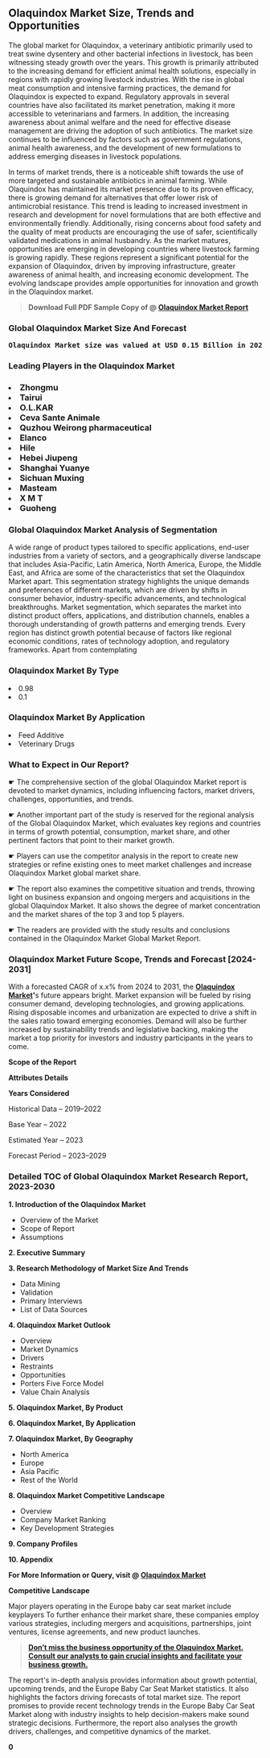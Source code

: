 <p> <h2>Olaquindox Market Size, Trends and Opportunities</h2><p>The global market for Olaquindox, a veterinary antibiotic primarily used to treat swine dysentery and other bacterial infections in livestock, has been witnessing steady growth over the years. This growth is primarily attributed to the increasing demand for efficient animal health solutions, especially in regions with rapidly growing livestock industries. With the rise in global meat consumption and intensive farming practices, the demand for Olaquindox is expected to expand. Regulatory approvals in several countries have also facilitated its market penetration, making it more accessible to veterinarians and farmers. In addition, the increasing awareness about animal welfare and the need for effective disease management are driving the adoption of such antibiotics. The market size continues to be influenced by factors such as government regulations, animal health awareness, and the development of new formulations to address emerging diseases in livestock populations.</p><p>In terms of market trends, there is a noticeable shift towards the use of more targeted and sustainable antibiotics in animal farming. While Olaquindox has maintained its market presence due to its proven efficacy, there is growing demand for alternatives that offer lower risk of antimicrobial resistance. This trend is leading to increased investment in research and development for novel formulations that are both effective and environmentally friendly. Additionally, rising concerns about food safety and the quality of meat products are encouraging the use of safer, scientifically validated medications in animal husbandry. As the market matures, opportunities are emerging in developing countries where livestock farming is growing rapidly. These regions represent a significant potential for the expansion of Olaquindox, driven by improving infrastructure, greater awareness of animal health, and increasing economic development. The evolving landscape provides ample opportunities for innovation and growth in the Olaquindox market.</p></p><blockquote id="" class=""><strong>Download Full PDF Sample Copy of @&nbsp;<a href="https://www.verifiedmarketreports.com/download-sample/?rid=390908&utm_source=GitHub-feb&utm_medium=260" target="_blank">Olaquindox Market Report</a>&nbsp;&nbsp;</strong></blockquote><h3 id="" class=""><strong>Global&nbsp;Olaquindox Market Size And Forecast</strong></h3><pre class="reader-text-block__code-block"><strong>Olaquindox Market size was valued at USD 0.15 Billion in 2022 and is projected to reach USD 0.25 Billion by 2030, growing at a CAGR of 7.3% from 2024 to 2030.</strong></pre><h3 id="" class="">Leading Players in the&nbsp;Olaquindox Market</h3><h3 class=""></Li><Li>Zhongmu</Li><Li> Tairui</Li><Li> O.L.KAR</Li><Li> Ceva Sante Animale</Li><Li> Quzhou Weirong pharmaceutical</Li><Li> Elanco</Li><Li> Hile</Li><Li> Hebei Jiupeng</Li><Li> Shanghai Yuanye</Li><Li> Sichuan Muxing</Li><Li> Masteam</Li><Li> X M T</Li><Li> Guoheng</h3><h3 id="" class="">Global&nbsp;Olaquindox Market Analysis of Segmentation</h3><p id="" class="">A wide range of product types tailored to specific applications, end-user industries from a variety of sectors, and a geographically diverse landscape that includes Asia-Pacific, Latin America, North America, Europe, the Middle East, and Africa are some of the characteristics that set the Olaquindox Market apart. This segmentation strategy highlights the unique demands and preferences of different markets, which are driven by shifts in consumer behavior, industry-specific advancements, and technological breakthroughs. Market segmentation, which separates the market into distinct product offers, applications, and distribution channels, enables a thorough understanding of growth patterns and emerging trends. Every region has distinct growth potential because of factors like regional economic conditions, rates of technology adoption, and regulatory frameworks. Apart from contemplating</p><h3 id="" class="">Olaquindox Market&nbsp;By Type</h3><p></Li><Li>0.98</Li><Li> 0.1</p><div class="" data-test-id=""><h3 id="" class="">Olaquindox Market&nbsp;By Application</h3></div><p class=""></Li><Li>Feed Additive</Li><Li> Veterinary Drugs</p><div class="" data-test-id=""><h3><span class="">What to Expect in Our Report?</span></h3></div><div class="" data-test-id=""><p><span class="">☛ The comprehensive section of the global Olaquindox Market report is devoted to market dynamics, including influencing factors, market drivers, challenges, opportunities, and trends.</span></p></div><div class="" data-test-id=""><p><span class="">☛ Another important part of the study is reserved for the regional analysis of the Global Olaquindox Market, which evaluates key regions and countries in terms of growth potential, consumption, market share, and other pertinent factors that point to their market growth.</span></p></div><div class="" data-test-id=""><p><span class="">☛ Players can use the competitor analysis in the report to create new strategies or refine existing ones to meet market challenges and increase Olaquindox Market global market share.</span></p></div><div class="" data-test-id=""><p><span class="">☛ The report also examines the competitive situation and trends, throwing light on business expansion and ongoing mergers and acquisitions in the global Olaquindox Market. It also shows the degree of market concentration and the market shares of the top 3 and top 5 players.</span></p></div><div class="" data-test-id=""><p><span class="">☛ The readers are provided with the study results and conclusions contained in the Olaquindox Market Global Market Report.</span></p></div><div class="" data-test-id=""><h3><span class="">Olaquindox Market Future Scope, Trends and Forecast [2024-2031]</span></h3></div><div class="" data-test-id=""><p><span class="">With a forecasted CAGR of x.x% from 2024 to 2031, the <strong><a href="https://www.verifiedmarketreports.com/download-sample/?rid=390908&utm_source=GitHub-feb&utm_medium=260" target="_blank">Olaquindox Market</a>'</strong>s future appears bright. Market expansion will be fueled by rising consumer demand, developing technologies, and growing applications. Rising disposable incomes and urbanization are expected to drive a shift in the sales ratio toward emerging economies. Demand will also be further increased by sustainability trends and legislative backing, making the market a top priority for investors and industry participants in the years to come.</span></p><p id="ember66" class="ember-view reader-text-block__paragraph"><strong>Scope of the Report</strong></p><p id="ember67" class="ember-view reader-text-block__paragraph"><strong>Attributes Details</strong></p><p id="ember68" class="ember-view reader-text-block__paragraph"><strong>Years Considered</strong></p><p id="ember69" class="ember-view reader-text-block__paragraph">Historical Data &ndash; 2019&ndash;2022</p><p id="ember70" class="ember-view reader-text-block__paragraph">Base Year &ndash; 2022</p><p id="ember71" class="ember-view reader-text-block__paragraph">Estimated Year &ndash; 2023</p><p id="ember72" class="ember-view reader-text-block__paragraph">Forecast Period &ndash; 2023&ndash;2029</p></div><h3 id="" class="">Detailed TOC of Global Olaquindox Market Research Report, 2023-2030</h3><p id="" class=""><strong>1. Introduction of the Olaquindox Market</strong></p><ul><li>Overview of the Market</li><li>Scope of Report</li><li>Assumptions</li></ul><p id="" class=""><strong>2. Executive Summary</strong></p><p id="" class=""><strong>3. Research Methodology of Market Size And Trends</strong></p><ul><li>Data Mining</li><li>Validation</li><li>Primary Interviews</li><li>List of Data Sources</li></ul><p id="" class=""><strong>4. Olaquindox Market Outlook</strong></p><ul><li>Overview</li><li>Market Dynamics</li><li>Drivers</li><li>Restraints</li><li>Opportunities</li><li>Porters Five Force Model</li><li>Value Chain Analysis</li></ul><p id="" class=""><strong>5. Olaquindox Market, By Product</strong></p><p id="" class=""><strong>6. Olaquindox Market, By Application</strong></p><p id="" class=""><strong>7. Olaquindox Market, By Geography</strong></p><ul><li>North America</li><li>Europe</li><li>Asia Pacific</li><li>Rest of the World</li></ul><p id="" class=""><strong>8. Olaquindox Market Competitive Landscape</strong></p><ul><li>Overview</li><li>Company Market Ranking</li><li>Key Development Strategies</li></ul><p id="" class=""><strong>9. Company Profiles</strong></p><p id="" class=""><strong>10. Appendix</strong></p><p><strong>For More Information or Query, visit&nbsp;@ <a href="https://www.verifiedmarketreports.com/product/olaquindox-market/" target="_blank">Olaquindox Market</a></strong></p><p id="ember61" class="ember-view reader-text-block__paragraph"><strong>Competitive Landscape</strong></p><p id="ember62" class="ember-view reader-text-block__paragraph">Major players operating in the Europe baby car seat market include keyplayers To further enhance their market share, these companies employ various strategies, including mergers and acquisitions, partnerships, joint ventures, license agreements, and new product launches.</p><blockquote id="ember63" class="ember-view reader-text-block__blockquote"><strong><a href="https://www.verifiedmarketreports.com/download-sample/?rid=390908&utm_source=GitHub-feb&utm_medium=260" target="_blank">Don&rsquo;t miss the business opportunity of the Olaquindox Market. Consult our analysts to gain crucial insights and facilitate your business growth.</a></strong></blockquote><p id="ember64" class="ember-view reader-text-block__paragraph">The report's in-depth analysis provides information about growth potential, upcoming trends, and the Europe Baby Car Seat Market statistics. It also highlights the factors driving forecasts of total market size. The report promises to provide recent technology trends in the Europe Baby Car Seat Market along with industry insights to help decision-makers make sound strategic decisions. Furthermore, the report also analyses the growth drivers, challenges, and competitive dynamics of the market.</p><p class="ember-view reader-text-block__paragraph"><strong>0</strong></p>
